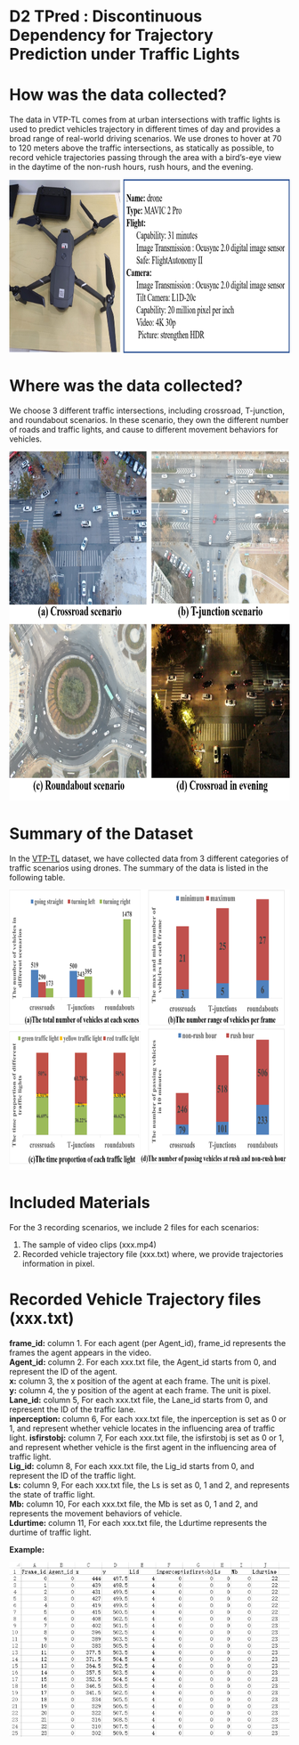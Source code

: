# D2 TPred : Discontinuous Dependency for Trajectory Prediction under Traffic Lights
# How was the data collected?
The data in VTP-TL comes from at urban intersections with traffic lights is used to predict vehicles trajectory in different times of day and provides a broad range of real-world driving scenarios. We use drones to hover at 70 to 120 meters above the traffic intersections, as statically as possible, to record vehicle trajectories passing through the area with a bird’s-eye view in the daytime of the non-rush hours, rush hours, and the evening.


<div align=center>
<img src="https://github.com/VTP-TL/D2-TPred/blob/main/drone.png" width="780" height="312" alt=" "/><br/>
</div>

# Where was the data collected?
We choose 3 different traffic intersections, including crossroad, T-junction, and roundabout scenarios. In these scenario, they own the different number of roads and traffic lights, and cause to different movement behaviors for vehicles.

<div align=center>
<img src="https://github.com/VTP-TL/D2-TPred/blob/main/scenarios.png" width="762" height="628" alt=" "/><br/>
</div>

# Summary of the Dataset 
In the [VTP-TL](https://pan.baidu.com/s/1gAdWP58RCKl0RrsvtQotpw) dataset, we have collected data from 3 different categories of traffic scenarios using drones. The summary of the data is listed in the following table. 

<div align=center>
<img src="https://github.com/VTP-TL/D2-TPred/blob/main/summary.png" width="772" height="503" alt=" "/><br/>
</div>

# Included Materials
For the 3 recording scenarios, we include 2 files for each scenarios: 
1. The sample of video clips (xxx.mp4) 
2. Recorded vehicle trajectory file (xxx.txt) 
where, we provide trajectories information in pixel.

# Recorded Vehicle Trajectory files (xxx.txt)
**frame_id:** column 1. For each agent (per Agent_id), frame_id represents the frames the agent appears in the video.    
**Agent_id:** column 2. For each xxx.txt file, the Agent_id starts from 0, and represent the ID of the agent.   
**x:** column 3, the x position of the agent at each frame. The unit is pixel.     
**y:** column 4, the y position of the agent at each frame. The unit is pixel.   
**Lane_id:** column 5, For each xxx.txt file, the Lane_id starts from 0, and represent the ID of the traffic lane.   
**inperception:** column 6, For each xxx.txt file, the inperception is set as 0 or 1, and represent whether vehicle locates in the influencing area of traffic light.
**isfirstobj:** column 7, For each xxx.txt file, the isfirstobj is set as 0 or 1, and represent whether vehicle is the first agent in the influencing area of traffic light.   
**Lig_id:** column 8, For each xxx.txt file, the Lig_id starts from 0, and represent the ID of the traffic light.   
**Ls:** column 9, For each xxx.txt file, the Ls is set as 0, 1 and 2, and represents the state of traffic light.   
**Mb:** column 10, For each xxx.txt file, the Mb is set as 0, 1 and 2, and represents the movement behaviors of vehicle.   
**Ldurtime:** column 11, For each xxx.txt file, the Ldurtime represents the durtime of traffic light.   

**Example:**
<div align=center>
<img src="https://github.com/VTP-TL/D2-TPred/blob/main/smaple.png" alt=" "/><br/>
</div>

